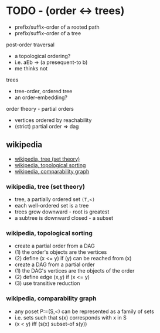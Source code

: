 
<!-- ======================================================================= -->
# TODO - (order <-> trees)

* prefix/suffix-order of a rooted path
* prefix/suffix-order of a tree

post-order traversal

* a topological ordering?
* i.e. aEb -> (a presequent-to b)
* me thinks not

trees

* tree-order, ordered tree
* an order-embedding?

order theory - partial orders

* vertices ordered by reachability
* (strict) partial order => dag

<!-- ======================================================================= -->
## wikipedia

* [wikipedia, tree (set theory)](https://en.wikipedia.org/wiki/Tree_%28set_theory%29)
* [wikipedia, topological sorting](https://en.wikipedia.org/wiki/Topological_sorting)
* [wikipedia, comparability graph](https://en.wikipedia.org/wiki/Comparability_graph)

### wikipedia, tree (set theory)

* tree, a partially ordered set `(T,<)`
* each well-ordered set is a tree
* trees grow downward - root is greatest
* a subtree is downward closed - a subset

### wikipedia, topological sorting

* create a partial order from a DAG
* (1) the order's objects are the vertices
* (2) define (x <= y) if (y) can be reached from (x)
* create a DAG from a partial order
* (1) the DAG's vertices are the objects of the order
* (2) define edge (x,y) if (x <= y)
* (3) use transitive reduction

### wikipedia, comparability graph

* any poset P:=(S,<) can be represented as a family of sets
* i.e. sets such that s(x) corresponds with x in S
* (x < y) iff (s(x) subset-of s(y))
